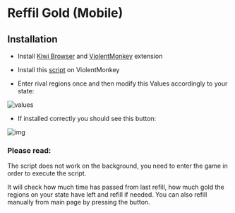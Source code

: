 # Reffil Gold (Mobile)


## Installation

- Install [Kiwi Browser][kiwi] and [ViolentMonkey][vm] extension

- Install this [script][myscript] on ViolentMonkey

- Enter rival regions once and then modify this Values accordingly to your state:

![values]

- If installed correctly you should see this button:

![img]


### Please read:

The script does not work on the background, you need to enter the game in order to execute the script.

It will check how much time has passed from last refill, how much gold the regions on your state have left and refill if needed. You can also refill manually from main page by pressing the button.

  
  

[kiwi]: https://play.google.com/store/apps/details?id=com.kiwibrowser.browser

[vm]: https://chrome.google.com/webstore/detail/violentmonkey/jinjaccalgkegednnccohejagnlnfdag

[myscript]: https://github.com/pbl0/refill_gold_rr/raw/master/RefillGold.user.js

[img]: https://raw.githubusercontent.com/pbl0/refill_gold_rr/master/screen.png

[values]: https://raw.githubusercontent.com/pbl0/refill_gold_rr/master/values.jpg
